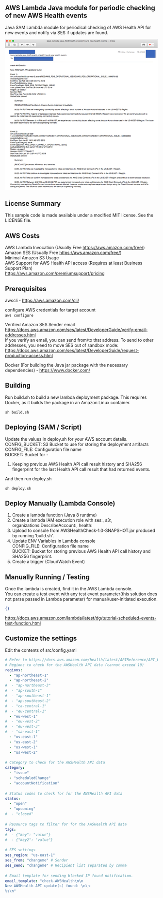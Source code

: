 ## AWS Lambda Java module for periodic checking of new AWS Health events

Java SAM Lambda module for periodical checking of AWS Health API for new events and notify via SES if updates are found.

![screenshot](Dashboard.png)

## License Summary

This sample code is made available under a modified MIT license. See the LICENSE file.

## AWS Costs
AWS Lambda Invocation (Usually Free https://aws.amazon.com/free/)  
Amazon SES (Usually Free https://aws.amazon.com/free/)  
Minimal Amazon S3 Usage  
AWS Support for AWS Health API access (Requires at least Business Support Plan)  
https://aws.amazon.com/premiumsupport/pricing

## Prerequisites
awscli - https://aws.amazon.com/cli/  

configure AWS credentials for target account  
`aws configure` 

Verified Amazon SES Sender email  
https://docs.aws.amazon.com/ses/latest/DeveloperGuide/verify-email-addresses.html  
If you verify an email, you can send from/to that address.
To send to other addresses, you need to move SES out of sandbox mode:  
https://docs.aws.amazon.com/ses/latest/DeveloperGuide/request-production-access.html  
 
Docker (For building the Java jar package with the necessary dependencies) - https://www.docker.com/

## Building
Run build.sh to build a new lambda deployment package.
This requires Docker, as it builds the package in an Amazon Linux container.

`sh build.sh`

## Deploying (SAM / Script)
Update the values in deploy.sh for your AWS account details.  
CONFIG_BUCKET: S3 Bucket to use for storing the deployment artifacts
CONFIG_FILE: Configuration file name  
BUCKET: Bucket for -  
 1. Keeping previous AWS Health API call result history and SHA256 fingerprint 
 for the last Health API call result that had returned events.

And then run deploy.sh

`sh deploy.sh`

## Deploy Manually (Lambda Console)
1. Create a lambda function (Java 8 runtime)
2. Create a lambda IAM execution role with ses:, s3:, organizations:DescribeAccount:, health:
3. Upload to console from AWSHealthCheck-1.0-SNAPSHOT.jar produced by running 'build.sh'.
4. Update ENV Variables in Lambda console  
   CONFIG_FILE: Configuration file name  
   BUCKET: Bucket for storing previous AWS Health API call history and SHA256 fingerprint.
5. Create a trigger (CloudWatch Event)

## Manually Running / Testing
Once the lambda is created, find it in the AWS Lambda console.\
You can create a test event with any test event parameter(this solution does not parse passed in Lambda parameter) 
for manual/user-initiated execution.
```json
{}
```

https://docs.aws.amazon.com/lambda/latest/dg/tutorial-scheduled-events-test-function.html

## Customize the settings
Edit the contents of src/config.yaml

```yaml
# Refer to https://docs.aws.amazon.com/health/latest/APIReference/API_EventFilter.html for limitations of filter
# Regions to check for the AWSHealth API data (cannot exceed 10)
regions:
  - "ap-northeast-1"
  - "ap-northeast-2"
#  - "ap-northeast-3"
#  - "ap-south-1"
#  - "ap-southeast-1"
#  - "ap-southeast-2"
#  - "ca-central-1"
#  - "eu-central-1"
  - "eu-west-1"
#  - "eu-west-2"
#  - "eu-west-3"
#  - "sa-east-1"
  - "us-east-1"
  - "us-east-2"
  - "us-west-1"
  - "us-west-2"

# Category to check for the AWSHealth API data
category:
  - "issue"
  - "scheduledChange"
  - "accountNotification"

# Status codes to check for for the AWSHealth API data
status:
  - "open"
  - "upcoming"
#  - "closed"

# Resource tags to filter for for the AWSHealth API data
tags:
#  - {"key": "value"}
#  - {"key2": "value"}

# SES settings
ses_region: "us-east-1"
ses_from: "changeme" # Sender
ses_send: "changeme" # Recipient list separated by comma

# Email template for sending blocked IP found notification.
email_template: "check-AWSHealth\n\n
New AWSHealth API update(s) found: \n\n
%s\n"
```
